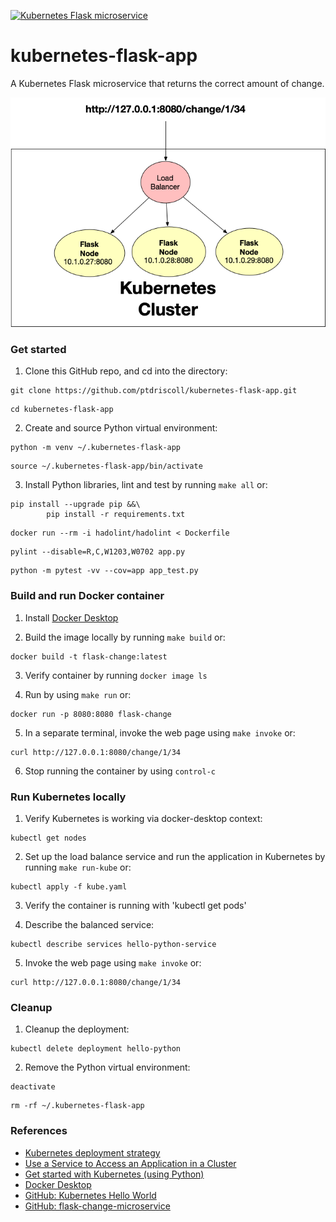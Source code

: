 [![Kubernetes Flask microservice](https://github.com/ptdriscoll/kubernetes-flask-app/actions/workflows/main.yml/badge.svg)](https://github.com/ptdriscoll/kubernetes-flask-app/actions/workflows/main.yml)

# kubernetes-flask-app
A Kubernetes Flask microservice that returns the correct amount of change.

<img src="img/Kubernetes-Cluster.png" width="675">

### Get started

1. Clone this GitHub repo, and cd into the directory:

```
git clone https://github.com/ptdriscoll/kubernetes-flask-app.git
```
```
cd kubernetes-flask-app
```

2. Create and source Python virtual environment:

```
python -m venv ~/.kubernetes-flask-app
```
```
source ~/.kubernetes-flask-app/bin/activate
```

3. Install Python libraries, lint and test by running `make all` or:

```
pip install --upgrade pip &&\
		pip install -r requirements.txt
```
```
docker run --rm -i hadolint/hadolint < Dockerfile
```
```
pylint --disable=R,C,W1203,W0702 app.py
```
```
python -m pytest -vv --cov=app app_test.py
```

### Build and run Docker container

1. Install [Docker Desktop](https://www.docker.com/products/docker-desktop)

2. Build the image locally by running `make build` or:

```
docker build -t flask-change:latest 
```

3. Verify container by running `docker image ls`

4. Run by using `make run` or:

```
docker run -p 8080:8080 flask-change
``` 

5. In a separate terminal, invoke the web page using `make invoke` or: 

```
curl http://127.0.0.1:8080/change/1/34
```

6. Stop running the container by using `control-c`

### Run Kubernetes locally

1. Verify Kubernetes is working via docker-desktop context:

```
kubectl get nodes
```

2. Set up the load balance service and run the application in Kubernetes by running `make run-kube` or:

```
kubectl apply -f kube.yaml
```

3. Verify the container is running with 'kubectl get pods'

4. Describe the balanced service:

```
kubectl describe services hello-python-service
```

5. Invoke the web page using `make invoke` or: 

```
curl http://127.0.0.1:8080/change/1/34
```

### Cleanup

1. Cleanup the deployment: 

```
kubectl delete deployment hello-python
```

2. Remove the Python virtual environment:

```
deactivate
```
```
rm -rf ~/.kubernetes-flask-app
```

### References

- [Kubernetes deployment strategy](https://azure.microsoft.com/en-us/overview/kubernetes-deployment-strategy/)
- [Use a Service to Access an Application in a Cluster](https://kubernetes.io/docs/tasks/access-application-cluster/service-access-application-cluster/)
- [Get started with Kubernetes (using Python)](https://kubernetes.io/blog/2019/07/23/get-started-with-kubernetes-using-python/)
- [Docker Desktop](https://www.docker.com/products/docker-desktop)
- [GitHub: Kubernetes Hello World](https://github.com/noahgift/kubernetes-hello-world-python-flask)
- [GitHub: flask-change-microservice](https://github.com/noahgift/flask-change-microservice)
